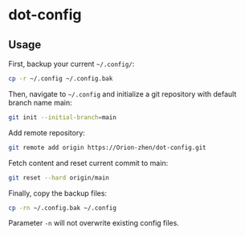 # dot-config

## Usage

First, backup your current `~/.config/`:

```bash
cp -r ~/.config ~/.config.bak
```

Then, navigate to `~/.config` and initialize a git repository with default branch name main:

```bash
git init --initial-branch=main
```

Add remote repository:

```bash
git remote add origin https://Orion-zhen/dot-config.git
```

Fetch content and reset current commit to main:

```bash
git reset --hard origin/main
```

Finally, copy the backup files:

```bash
cp -rn ~/.config.bak ~/.config
```

Parameter `-n` will not overwrite existing config files.

